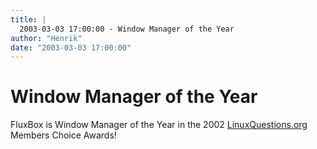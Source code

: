 ```yaml
---
title: |
  2003-03-03 17:00:00 - Window Manager of the Year
author: "Henrik"
date: "2003-03-03 17:00:00"
---
```


# Window Manager of the Year

FluxBox is Window Manager of the Year in the 2002 <a href="http://www.linuxquestions.org/questions/showthread.php?threadid=39874">LinuxQuestions.org</a> Members Choice Awards!



